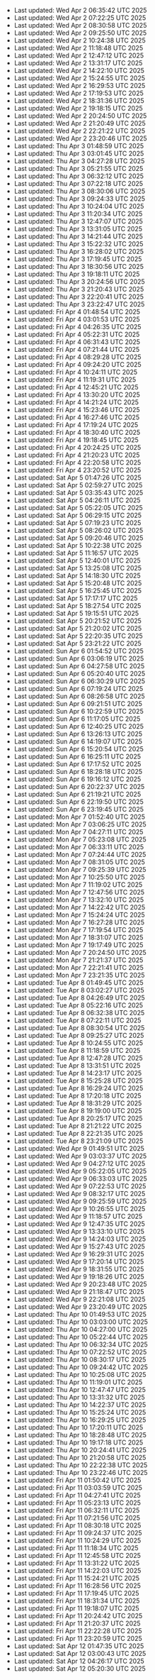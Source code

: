
- Last updated: Wed Apr  2 06:35:42 UTC 2025
- Last updated: Wed Apr  2 07:22:25 UTC 2025
- Last updated: Wed Apr  2 08:30:58 UTC 2025
- Last updated: Wed Apr  2 09:25:50 UTC 2025
- Last updated: Wed Apr  2 10:24:38 UTC 2025
- Last updated: Wed Apr  2 11:18:48 UTC 2025
- Last updated: Wed Apr  2 12:47:12 UTC 2025
- Last updated: Wed Apr  2 13:31:17 UTC 2025
- Last updated: Wed Apr  2 14:22:10 UTC 2025
- Last updated: Wed Apr  2 15:24:55 UTC 2025
- Last updated: Wed Apr  2 16:29:53 UTC 2025
- Last updated: Wed Apr  2 17:19:53 UTC 2025
- Last updated: Wed Apr  2 18:31:36 UTC 2025
- Last updated: Wed Apr  2 19:18:15 UTC 2025
- Last updated: Wed Apr  2 20:24:50 UTC 2025
- Last updated: Wed Apr  2 21:20:49 UTC 2025
- Last updated: Wed Apr  2 22:21:22 UTC 2025
- Last updated: Wed Apr  2 23:20:46 UTC 2025
- Last updated: Thu Apr  3 01:48:59 UTC 2025
- Last updated: Thu Apr  3 03:01:45 UTC 2025
- Last updated: Thu Apr  3 04:27:28 UTC 2025
- Last updated: Thu Apr  3 05:21:55 UTC 2025
- Last updated: Thu Apr  3 06:32:12 UTC 2025
- Last updated: Thu Apr  3 07:22:18 UTC 2025
- Last updated: Thu Apr  3 08:30:06 UTC 2025
- Last updated: Thu Apr  3 09:24:33 UTC 2025
- Last updated: Thu Apr  3 10:24:04 UTC 2025
- Last updated: Thu Apr  3 11:20:34 UTC 2025
- Last updated: Thu Apr  3 12:47:07 UTC 2025
- Last updated: Thu Apr  3 13:31:05 UTC 2025
- Last updated: Thu Apr  3 14:21:44 UTC 2025
- Last updated: Thu Apr  3 15:22:32 UTC 2025
- Last updated: Thu Apr  3 16:28:02 UTC 2025
- Last updated: Thu Apr  3 17:19:45 UTC 2025
- Last updated: Thu Apr  3 18:30:56 UTC 2025
- Last updated: Thu Apr  3 19:18:11 UTC 2025
- Last updated: Thu Apr  3 20:24:56 UTC 2025
- Last updated: Thu Apr  3 21:20:43 UTC 2025
- Last updated: Thu Apr  3 22:20:41 UTC 2025
- Last updated: Thu Apr  3 23:22:47 UTC 2025
- Last updated: Fri Apr  4 01:48:54 UTC 2025
- Last updated: Fri Apr  4 03:01:53 UTC 2025
- Last updated: Fri Apr  4 04:26:35 UTC 2025
- Last updated: Fri Apr  4 05:22:31 UTC 2025
- Last updated: Fri Apr  4 06:31:43 UTC 2025
- Last updated: Fri Apr  4 07:21:44 UTC 2025
- Last updated: Fri Apr  4 08:29:28 UTC 2025
- Last updated: Fri Apr  4 09:24:20 UTC 2025
- Last updated: Fri Apr  4 10:24:11 UTC 2025
- Last updated: Fri Apr  4 11:19:31 UTC 2025
- Last updated: Fri Apr  4 12:45:21 UTC 2025
- Last updated: Fri Apr  4 13:30:20 UTC 2025
- Last updated: Fri Apr  4 14:21:24 UTC 2025
- Last updated: Fri Apr  4 15:23:46 UTC 2025
- Last updated: Fri Apr  4 16:27:46 UTC 2025
- Last updated: Fri Apr  4 17:19:24 UTC 2025
- Last updated: Fri Apr  4 18:30:40 UTC 2025
- Last updated: Fri Apr  4 19:18:45 UTC 2025
- Last updated: Fri Apr  4 20:24:25 UTC 2025
- Last updated: Fri Apr  4 21:20:23 UTC 2025
- Last updated: Fri Apr  4 22:20:58 UTC 2025
- Last updated: Fri Apr  4 23:20:52 UTC 2025
- Last updated: Sat Apr  5 01:47:26 UTC 2025
- Last updated: Sat Apr  5 02:59:27 UTC 2025
- Last updated: Sat Apr  5 03:35:43 UTC 2025
- Last updated: Sat Apr  5 04:26:11 UTC 2025
- Last updated: Sat Apr  5 05:22:05 UTC 2025
- Last updated: Sat Apr  5 06:29:15 UTC 2025
- Last updated: Sat Apr  5 07:19:23 UTC 2025
- Last updated: Sat Apr  5 08:26:02 UTC 2025
- Last updated: Sat Apr  5 09:20:46 UTC 2025
- Last updated: Sat Apr  5 10:22:38 UTC 2025
- Last updated: Sat Apr  5 11:16:57 UTC 2025
- Last updated: Sat Apr  5 12:40:01 UTC 2025
- Last updated: Sat Apr  5 13:25:08 UTC 2025
- Last updated: Sat Apr  5 14:18:30 UTC 2025
- Last updated: Sat Apr  5 15:20:48 UTC 2025
- Last updated: Sat Apr  5 16:25:45 UTC 2025
- Last updated: Sat Apr  5 17:17:17 UTC 2025
- Last updated: Sat Apr  5 18:27:54 UTC 2025
- Last updated: Sat Apr  5 19:15:51 UTC 2025
- Last updated: Sat Apr  5 20:21:52 UTC 2025
- Last updated: Sat Apr  5 21:20:02 UTC 2025
- Last updated: Sat Apr  5 22:20:35 UTC 2025
- Last updated: Sat Apr  5 23:21:22 UTC 2025
- Last updated: Sun Apr  6 01:54:52 UTC 2025
- Last updated: Sun Apr  6 03:06:19 UTC 2025
- Last updated: Sun Apr  6 04:27:58 UTC 2025
- Last updated: Sun Apr  6 05:20:40 UTC 2025
- Last updated: Sun Apr  6 06:30:29 UTC 2025
- Last updated: Sun Apr  6 07:19:24 UTC 2025
- Last updated: Sun Apr  6 08:26:58 UTC 2025
- Last updated: Sun Apr  6 09:21:51 UTC 2025
- Last updated: Sun Apr  6 10:22:59 UTC 2025
- Last updated: Sun Apr  6 11:17:05 UTC 2025
- Last updated: Sun Apr  6 12:40:25 UTC 2025
- Last updated: Sun Apr  6 13:26:13 UTC 2025
- Last updated: Sun Apr  6 14:19:07 UTC 2025
- Last updated: Sun Apr  6 15:20:54 UTC 2025
- Last updated: Sun Apr  6 16:25:11 UTC 2025
- Last updated: Sun Apr  6 17:17:52 UTC 2025
- Last updated: Sun Apr  6 18:28:18 UTC 2025
- Last updated: Sun Apr  6 19:16:12 UTC 2025
- Last updated: Sun Apr  6 20:22:37 UTC 2025
- Last updated: Sun Apr  6 21:19:21 UTC 2025
- Last updated: Sun Apr  6 22:19:50 UTC 2025
- Last updated: Sun Apr  6 23:19:45 UTC 2025
- Last updated: Mon Apr  7 01:52:40 UTC 2025
- Last updated: Mon Apr  7 03:06:25 UTC 2025
- Last updated: Mon Apr  7 04:27:11 UTC 2025
- Last updated: Mon Apr  7 05:23:08 UTC 2025
- Last updated: Mon Apr  7 06:33:11 UTC 2025
- Last updated: Mon Apr  7 07:24:44 UTC 2025
- Last updated: Mon Apr  7 08:31:05 UTC 2025
- Last updated: Mon Apr  7 09:25:39 UTC 2025
- Last updated: Mon Apr  7 10:25:50 UTC 2025
- Last updated: Mon Apr  7 11:19:02 UTC 2025
- Last updated: Mon Apr  7 12:47:56 UTC 2025
- Last updated: Mon Apr  7 13:32:10 UTC 2025
- Last updated: Mon Apr  7 14:22:42 UTC 2025
- Last updated: Mon Apr  7 15:24:24 UTC 2025
- Last updated: Mon Apr  7 16:27:28 UTC 2025
- Last updated: Mon Apr  7 17:19:54 UTC 2025
- Last updated: Mon Apr  7 18:31:07 UTC 2025
- Last updated: Mon Apr  7 19:17:49 UTC 2025
- Last updated: Mon Apr  7 20:24:50 UTC 2025
- Last updated: Mon Apr  7 21:21:37 UTC 2025
- Last updated: Mon Apr  7 22:21:41 UTC 2025
- Last updated: Mon Apr  7 23:21:35 UTC 2025
- Last updated: Tue Apr  8 01:49:45 UTC 2025
- Last updated: Tue Apr  8 03:02:27 UTC 2025
- Last updated: Tue Apr  8 04:26:49 UTC 2025
- Last updated: Tue Apr  8 05:22:16 UTC 2025
- Last updated: Tue Apr  8 06:32:38 UTC 2025
- Last updated: Tue Apr  8 07:22:11 UTC 2025
- Last updated: Tue Apr  8 08:30:54 UTC 2025
- Last updated: Tue Apr  8 09:25:27 UTC 2025
- Last updated: Tue Apr  8 10:24:55 UTC 2025
- Last updated: Tue Apr  8 11:18:59 UTC 2025
- Last updated: Tue Apr  8 12:47:28 UTC 2025
- Last updated: Tue Apr  8 13:31:51 UTC 2025
- Last updated: Tue Apr  8 14:23:17 UTC 2025
- Last updated: Tue Apr  8 15:25:28 UTC 2025
- Last updated: Tue Apr  8 16:29:24 UTC 2025
- Last updated: Tue Apr  8 17:20:18 UTC 2025
- Last updated: Tue Apr  8 18:31:29 UTC 2025
- Last updated: Tue Apr  8 19:19:00 UTC 2025
- Last updated: Tue Apr  8 20:25:17 UTC 2025
- Last updated: Tue Apr  8 21:21:22 UTC 2025
- Last updated: Tue Apr  8 22:21:35 UTC 2025
- Last updated: Tue Apr  8 23:21:09 UTC 2025
- Last updated: Wed Apr  9 01:49:51 UTC 2025
- Last updated: Wed Apr  9 03:03:37 UTC 2025
- Last updated: Wed Apr  9 04:27:12 UTC 2025
- Last updated: Wed Apr  9 05:22:05 UTC 2025
- Last updated: Wed Apr  9 06:33:03 UTC 2025
- Last updated: Wed Apr  9 07:22:53 UTC 2025
- Last updated: Wed Apr  9 08:32:17 UTC 2025
- Last updated: Wed Apr  9 09:25:59 UTC 2025
- Last updated: Wed Apr  9 10:26:55 UTC 2025
- Last updated: Wed Apr  9 11:18:57 UTC 2025
- Last updated: Wed Apr  9 12:47:35 UTC 2025
- Last updated: Wed Apr  9 13:33:10 UTC 2025
- Last updated: Wed Apr  9 14:24:03 UTC 2025
- Last updated: Wed Apr  9 15:27:43 UTC 2025
- Last updated: Wed Apr  9 16:29:31 UTC 2025
- Last updated: Wed Apr  9 17:20:14 UTC 2025
- Last updated: Wed Apr  9 18:31:55 UTC 2025
- Last updated: Wed Apr  9 19:18:26 UTC 2025
- Last updated: Wed Apr  9 20:23:48 UTC 2025
- Last updated: Wed Apr  9 21:18:47 UTC 2025
- Last updated: Wed Apr  9 22:21:08 UTC 2025
- Last updated: Wed Apr  9 23:20:49 UTC 2025
- Last updated: Thu Apr 10 01:49:53 UTC 2025
- Last updated: Thu Apr 10 03:03:00 UTC 2025
- Last updated: Thu Apr 10 04:27:00 UTC 2025
- Last updated: Thu Apr 10 05:22:44 UTC 2025
- Last updated: Thu Apr 10 06:32:34 UTC 2025
- Last updated: Thu Apr 10 07:22:52 UTC 2025
- Last updated: Thu Apr 10 08:30:17 UTC 2025
- Last updated: Thu Apr 10 09:24:42 UTC 2025
- Last updated: Thu Apr 10 10:25:08 UTC 2025
- Last updated: Thu Apr 10 11:19:01 UTC 2025
- Last updated: Thu Apr 10 12:47:47 UTC 2025
- Last updated: Thu Apr 10 13:31:32 UTC 2025
- Last updated: Thu Apr 10 14:22:37 UTC 2025
- Last updated: Thu Apr 10 15:25:24 UTC 2025
- Last updated: Thu Apr 10 16:29:25 UTC 2025
- Last updated: Thu Apr 10 17:20:11 UTC 2025
- Last updated: Thu Apr 10 18:28:48 UTC 2025
- Last updated: Thu Apr 10 19:17:18 UTC 2025
- Last updated: Thu Apr 10 20:24:41 UTC 2025
- Last updated: Thu Apr 10 21:20:58 UTC 2025
- Last updated: Thu Apr 10 22:22:38 UTC 2025
- Last updated: Thu Apr 10 23:22:46 UTC 2025
- Last updated: Fri Apr 11 01:50:42 UTC 2025
- Last updated: Fri Apr 11 03:03:59 UTC 2025
- Last updated: Fri Apr 11 04:27:41 UTC 2025
- Last updated: Fri Apr 11 05:23:13 UTC 2025
- Last updated: Fri Apr 11 06:32:11 UTC 2025
- Last updated: Fri Apr 11 07:21:56 UTC 2025
- Last updated: Fri Apr 11 08:30:18 UTC 2025
- Last updated: Fri Apr 11 09:24:37 UTC 2025
- Last updated: Fri Apr 11 10:24:29 UTC 2025
- Last updated: Fri Apr 11 11:18:34 UTC 2025
- Last updated: Fri Apr 11 12:45:58 UTC 2025
- Last updated: Fri Apr 11 13:31:22 UTC 2025
- Last updated: Fri Apr 11 14:22:03 UTC 2025
- Last updated: Fri Apr 11 15:24:21 UTC 2025
- Last updated: Fri Apr 11 16:28:56 UTC 2025
- Last updated: Fri Apr 11 17:19:45 UTC 2025
- Last updated: Fri Apr 11 18:31:34 UTC 2025
- Last updated: Fri Apr 11 19:18:07 UTC 2025
- Last updated: Fri Apr 11 20:24:42 UTC 2025
- Last updated: Fri Apr 11 21:20:37 UTC 2025
- Last updated: Fri Apr 11 22:22:28 UTC 2025
- Last updated: Fri Apr 11 23:20:59 UTC 2025
- Last updated: Sat Apr 12 01:47:35 UTC 2025
- Last updated: Sat Apr 12 03:00:43 UTC 2025
- Last updated: Sat Apr 12 04:26:17 UTC 2025
- Last updated: Sat Apr 12 05:20:30 UTC 2025
